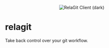 <p align="center">
    <img src="https://rela.dev/assets/projects/client-dark.png" alt="RelaGit Client (dark)">
</p>

# relagit
Take back control over your git workflow.
